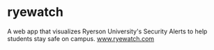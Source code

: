 ryewatch
========

A web app that visualizes Ryerson University's Security Alerts to help students stay safe on campus. www.ryewatch.com
